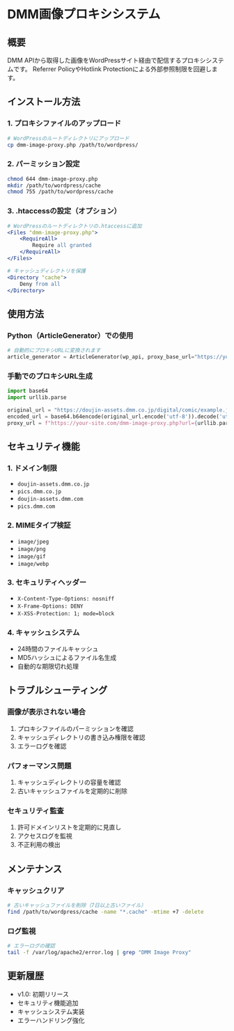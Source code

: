 # DMM画像プロキシシステム

## 概要
DMM APIから取得した画像をWordPressサイト経由で配信するプロキシシステムです。
Referrer PolicyやHotlink Protectionによる外部参照制限を回避します。

## インストール方法

### 1. プロキシファイルのアップロード
```bash
# WordPressのルートディレクトリにアップロード
cp dmm-image-proxy.php /path/to/wordpress/
```

### 2. パーミッション設定
```bash
chmod 644 dmm-image-proxy.php
mkdir /path/to/wordpress/cache
chmod 755 /path/to/wordpress/cache
```

### 3. .htaccessの設定（オプション）
```apache
# WordPressのルートディレクトリの.htaccessに追加
<Files "dmm-image-proxy.php">
    <RequireAll>
        Require all granted
    </RequireAll>
</Files>

# キャッシュディレクトリを保護
<Directory "cache">
    Deny from all
</Directory>
```

## 使用方法

### Python（ArticleGenerator）での使用
```python
# 自動的にプロキシURLに変換されます
article_generator = ArticleGenerator(wp_api, proxy_base_url="https://your-site.com/dmm-image-proxy.php")
```

### 手動でのプロキシURL生成
```python
import base64
import urllib.parse

original_url = "https://doujin-assets.dmm.co.jp/digital/comic/example.jpg"
encoded_url = base64.b64encode(original_url.encode('utf-8')).decode('utf-8')
proxy_url = f"https://your-site.com/dmm-image-proxy.php?url={urllib.parse.quote(encoded_url)}"
```

## セキュリティ機能

### 1. ドメイン制限
- `doujin-assets.dmm.co.jp`
- `pics.dmm.co.jp`
- `doujin-assets.dmm.com`
- `pics.dmm.com`

### 2. MIMEタイプ検証
- `image/jpeg`
- `image/png`
- `image/gif`
- `image/webp`

### 3. セキュリティヘッダー
- `X-Content-Type-Options: nosniff`
- `X-Frame-Options: DENY`
- `X-XSS-Protection: 1; mode=block`

### 4. キャッシュシステム
- 24時間のファイルキャッシュ
- MD5ハッシュによるファイル名生成
- 自動的な期限切れ処理

## トラブルシューティング

### 画像が表示されない場合
1. プロキシファイルのパーミッションを確認
2. キャッシュディレクトリの書き込み権限を確認
3. エラーログを確認

### パフォーマンス問題
1. キャッシュディレクトリの容量を確認
2. 古いキャッシュファイルを定期的に削除

### セキュリティ監査
1. 許可ドメインリストを定期的に見直し
2. アクセスログを監視
3. 不正利用の検出

## メンテナンス

### キャッシュクリア
```bash
# 古いキャッシュファイルを削除（7日以上古いファイル）
find /path/to/wordpress/cache -name "*.cache" -mtime +7 -delete
```

### ログ監視
```bash
# エラーログの確認
tail -f /var/log/apache2/error.log | grep "DMM Image Proxy"
```

## 更新履歴
- v1.0: 初期リリース
- セキュリティ機能追加
- キャッシュシステム実装
- エラーハンドリング強化